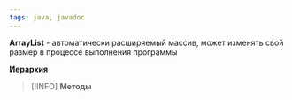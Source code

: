 ```yaml
---
tags: java, javadoc
---
```

**ArrayList** - автоматически расширяемый массив, может изменять свой размер в процессе выполнения программы


**Иерархия**
>[!INFO]
>**Методы**